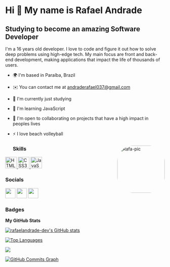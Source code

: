 Hi 👋 My name is Rafael Andrade
==========================

Studying to become an amazing Software Developer
-----------------------------

I'm a 16 years old developer. I love to code and figure it out how to solve deep problems using high-edge tech. My main focus are front and back-end development, making applications that impact the life of thousands of users.

* 🌍  I'm based in Paraíba, Brazil
* ✉️  You can contact me at [andraderafael037@gmail.com](mailto:andraderafael037@gmail.com)
* 🚀  I'm currently just studying
* 🧠  I'm learning JavaScript
* 🤝  I'm open to collaborating on projects that have a high impact in peoples lives
* ⚡  I love beach volleyball

  <div>
    <img align="right" alt="Rafa-pic" height="150" style="border-radius:50px;"  src="https://cdn.discordapp.com/attachments/987820569393242185/987820873211863091/Webp.net-gifmaker.gif">
  <div/>
  
  ### Skills

<p align="left">
<a href="https://developer.mozilla.org/en-US/docs/Glossary/HTML5" target="_blank" rel="noreferrer"><img src="https://raw.githubusercontent.com/danielcranney/readme-generator/main/public/icons/skills/html5-colored.svg" width="36" height="36" alt="HTML5" />
<a href="https://developer.mozilla.org/en-US/docs/Glossary/CSS3" target="_blank" rel="noreferrer"><img src="https://raw.githubusercontent.com/danielcranney/readme-generator/main/public/icons/skills/css3-colored.svg" width="36" height="36" alt="CSS3" />
<a href="https://developer.mozilla.org/en-US/docs/Glossary/JS" target="_blank" rel="noreferrer"><img src="https://raw.githubusercontent.com/danielcranney/readme-generator/main/public/icons/skills/javascript-colored.svg" width="36" height="36" alt="JavaScript" />
</a>


 ### Socials
 <p align="left">
  <a href="https://www.instagram.com/aandraderafael/" target="_blank" rel"noreferrer"><img src="https://cdn.icon-icons.com/icons2/1211/PNG/512/1491580635-yumminkysocialmedia26_83102.png" width="32" height="32" /></a>                                                                                   
 <a href="https://www.twitch.tv/andraderafael1" target="_blank" rel="noreferrer"><img src="https://cdn.icon-icons.com/icons2/2407/PNG/512/twitch_icon_146123.png" width="32" height="32" /></a> 
 <a href="https://www.linkedin.com/in/rafael-andrade-1ab7a1242/" target="_blank" rel="noreferrer"><img src="https://raw.githubusercontent.com/danielcranney/readme-generator/main/public/icons/socials/linkedin.svg" width="32" height="32" /></a></p>
 
 ### Badges

<b>My GitHub Stats</b>

<a href="http://www.github.com/rafaelandrade-dev"><img src="https://github-readme-stats-peguimasid.vercel.app/api?username=rafaelandrade-dev&show_icons=true&hide=&count_private=true&title_color=3382ed&text_color=ffffff&icon_color=3382ed&bg_color=171717&hide_border=true&show_icons=true" alt="rafaelandrade-dev's GitHub stats" /></a>
 
 <a href="https://github.com/rafaelandrade-dev"><img src="https://github-readme-stats-peguimasid.vercel.app/api/top-langs/?username=rafaelandrade-dev&layout=compact&title_color=3382ed&text_color=ffffff&icon_color=3382ed&bg_color=171717&hide_border=true&locale=en&custom_title=Top%20%Languages" alt="Top Languages" /></a>

<a href="http://www.github.com/rafaelandrade-dev"><img src="https://github-readme-streak-stats.herokuapp.com/?user=rafaelandrade-dev&stroke=ffffff&background=171717&ring=3382ed&fire=3382ed&currStreakNum=ffffff&currStreakLabel=3382ed&sideNums=ffffff&sideLabels=ffffff&dates=ffffff&hide_border=true" /></a>

<a href="http://www.github.com/rafaelandrade-dev"><img src="https://activity-graph.herokuapp.com/graph?username=rafaelandrade-dev&bg_color=171717&color=ffffff&line=3382ed&point=ffffff&area_color=171717&area=true&hide_border=true&custom_title=GitHub%20Commits%20Graph" alt="GitHub Commits Graph" /></a>
